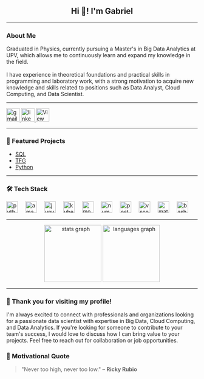 <h2 align="center">Hi 👋! I'm Gabriel</h2>

---
### About Me
<p align="left">Graduated in Physics, currently pursuing a Master's in Big Data Analytics at UPV, which allows me to continuously learn and expand my knowledge in the field.<br><br>I have experience in theoretical foundations and practical skills in programming and laboratory work, with a strong motivation to acquire new knowledge and skills related to positions such as Data Analyst, Cloud Computing, and Data Scientist.</p>

---

<div align="left">
  <a href="mailto:gsimlop7@gmail.com" target="_blank">
    <img src="https://img.shields.io/static/v1?message=Gmail&logo=gmail&label=&color=D14836&logoColor=white&labelColor=&style=for-the-badge" height="35" alt="gmail logo"  />
  </a>
  <a href="https://www.linkedin.com/in/gabriel-simón-lópez-a0493b14b" target="_blank">
    <img src="https://img.shields.io/static/v1?message=LinkedIn&logo=linkedin&label=&color=0077B5&logoColor=white&labelColor=&style=for-the-badge" height="35" alt="linkedin logo"  />
  </a>
  <a href="https://github.com/Gsimlop/Gsimlop/blob/main/CV_Gabriel.pdf" target="_blank">
    <img src="https://img.shields.io/static/v1?message=View%20CV&logo=adobeacrobatreader&label=&color=red&logoColor=white&labelColor=&style=for-the-badge" height="35" alt="View CV" />
  </a>
</div>

---

### 🚀 Featured Projects  
- [SQL](https://github.com/Gsimlop/SQL)  
- [TFG](https://github.com/Gsimlop/PROPIEDADES-OPTICAS-Y-MAGNETICAS-DEL-CrSBr-)  
- [Python](https://github.com/Gsimlop/PROGRAMAS-REALIZADOS-EN-PYTHON) 

---

### 🛠 Tech Stack
<div align="left">
  <img src="https://cdn.jsdelivr.net/gh/devicons/devicon/icons/python/python-original.svg" height="30" alt="python logo"  />
  <img width="12" />
  <img src="https://cdn.jsdelivr.net/gh/devicons/devicon/icons/amazonwebservices/amazonwebservices-line-wordmark.svg" height="30" alt="amazonwebservices logo"  />
  <img width="12" />
  <img src="https://cdn.jsdelivr.net/gh/devicons/devicon/icons/jupyter/jupyter-original.svg" height="30" alt="jupyter logo"  />
  <img width="12" />
  <img src="https://cdn.jsdelivr.net/gh/devicons/devicon/icons/kubernetes/kubernetes-plain.svg" height="30" alt="kubernetes logo"  />
  <img width="12" />
  <img src="https://cdn.jsdelivr.net/gh/devicons/devicon/icons/mongodb/mongodb-original.svg" height="30" alt="mongodb logo"  />
  <img width="12" />
  <img src="https://cdn.jsdelivr.net/gh/devicons/devicon/icons/numpy/numpy-original.svg" height="30" alt="numpy logo"  />
  <img width="12" />
  <img src="https://cdn.jsdelivr.net/gh/devicons/devicon/icons/postgresql/postgresql-original.svg" height="30" alt="postgresql logo"  />
  <img width="12" />
  <img src="https://cdn.jsdelivr.net/gh/devicons/devicon/icons/vscode/vscode-original.svg" height="30" alt="vscode logo"  />
  <img width="12" />
  <img src="https://cdn.jsdelivr.net/gh/devicons/devicon/icons/matlab/matlab-original.svg" height="30" alt="matlab logo"  />
  <img width="12" />
  <img src="https://cdn.jsdelivr.net/gh/devicons/devicon/icons/bash/bash-original.svg" height="30" alt="bash logo"  />
</div>

---

<div align="center">
  <img src="https://github-readme-stats.vercel.app/api?username=Gsimlop&hide_title=false&hide_rank=false&show_icons=true&include_all_commits=true&count_private=true&disable_animations=false&theme=dracula&locale=en&hide_border=false" height="150" alt="stats graph"  />
  <img src="https://github-readme-stats.vercel.app/api/top-langs?username=Gsimlop&locale=en&hide_title=false&layout=compact&card_width=320&langs_count=5&theme=dracula&hide_border=false" height="150" alt="languages graph"  />
</div>

---

### 🙏 Thank you for visiting my profile!  
I'm always excited to connect with professionals and organizations looking for a passionate data scientist with expertise in Big Data, Cloud Computing, and Data Analytics. If you're looking for someone to contribute to your team's success, I would love to discuss how I can bring value to your projects. Feel free to reach out for collaboration or job opportunities.

### 💬 Motivational Quote
> "Never too high, never too low." – **Ricky Rubio**



